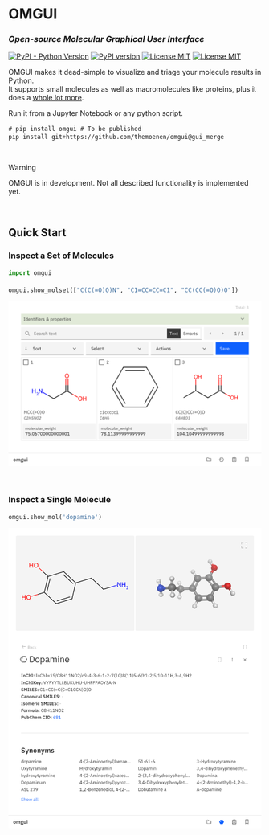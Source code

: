 # OMGUI

### _Open-source Molecular Graphical User Interface_

[![PyPI - Python Version](https://img.shields.io/pypi/pyversions/omgui)](https://pypi.org/project/omgui/)
[![PyPI version](https://img.shields.io/pypi/v/omgui)](https://pypi.org/project/omgui/)
[![License MIT](https://img.shields.io/github/license/acceleratedscience/openad-toolkit)](https://opensource.org/licenses/MIT)
[![License MIT](https://img.shields.io/pypi/frameworkversions/jupyterlab/omgui)](https://jupyter.org/)

OMGUI makes it dead-simple to visualize and triage your molecule results in Python.  
It supports small molecules as well as macromolecules like proteins, plus it does a [whole lot more](docs/functionality.md).

Run it from a Jupyter Notebook or any python script.

```shell
# pip install omgui # To be published
pip install git+https://github.com/themoenen/omgui@gui_merge
```

<br>

> [!WARNING]  
> OMGUI is in development. Not all described functionality is implemented yet.

<br>

## Quick Start

### Inspect a Set of Molecules

```python
import omgui

omgui.show_molset(["C(C(=O)O)N", "C1=CC=CC=C1", "CC(CC(=O)O)O"])
```

<kbd><img src="docs/assets/gui-molset.png" /></kbd>

<br>

### Inspect a Single Molecule

```python
omgui.show_mol('dopamine')
```

<kbd><img src="docs/assets/gui-molecule.png" /></kbd>

<!-- ```shell
yes | plotly_get_cxrome
``` -->

<!-- source ../agenv/bin/activate -->

<!-- python -m test -->
